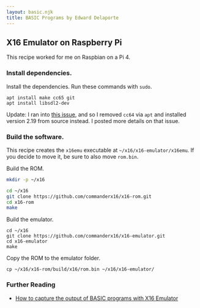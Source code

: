```yaml
---
layout: basic.njk
title: BASIC Programs by Edward Delaporte
---
```


## X16 Emulator on Raspberry Pi

This recipe worked for me on Raspbian on a Pi 4.

### Install dependencies.

Install the dependencies.
Run these commands with `sudo`.
```
apt install make cc65 git
apt install libsdl2-dev
```

Update: I ran into [this issue](https://github.com/commanderx16/x16-demo/issues/53), and so I removed 
`cc64` via `apt` and installed version 2.19 from source instead. I posted more details on that issue.

### Build the software.

This recipe creates the `x16emu` executable at `~/x16/x16-emulator/x16emu`.
If you decide to move it, be sure to also move `rom.bin`.

Build the ROM.
```sh
mkdir -p ~/x16

cd ~/x16
git clone https://github.com/commanderx16/x16-rom.git
cd x16-rom
make
```

Build the emulator.
```
cd ~/x16
git clone https://github.com/commanderx16/x16-emulator.git
cd x16-emulator
make
```

Copy the ROM to the emulator folder.
```
cp ~/x16/x16-rom/build/x16/rom.bin ~/x16/x16-emulator/
```
### Further Reading

+ [How to capture the output of BASIC programs with X16 Emulator](/basic/howto/)
